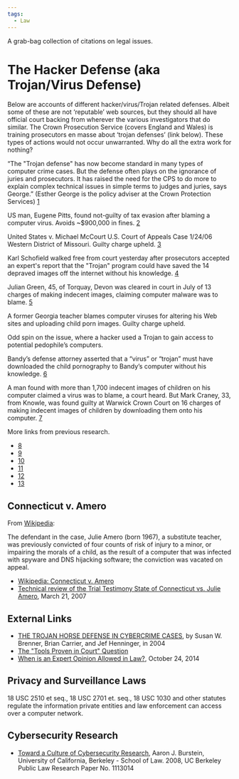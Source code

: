 ```yaml
---
tags:
  - Law
---
```

A grab-bag collection of citations on legal issues.

# The Hacker Defense (aka Trojan/Virus Defense)

Below are accounts of different hacker/virus/Trojan related defenses.
Albeit some of these are not ‘reputable’ web sources, but they should
all have official court backing from wherever the various investigators
that do similar. The Crown Prosecution Service (covers England and
Wales) is training prosecutors en masse about ‘trojan defenses’ (link
below). These types of actions would not occur unwarranted. Why do all
the extra work for nothing?

“The "Trojan defense" has now become standard in many types of computer
crime cases. But the defense often plays on the ignorance of juries and
prosecutors. It has raised the need for the CPS to do more to explain
complex technical issues in simple terms to judges and juries, says
George.” (Esther George is the policy adviser at the Crown Protection
Services)
[1](https://www.computerweekly.com/indepth)

US man, Eugene Pitts, found not-guilty of tax evasion after blaming a
computer virus. Avoids \~\$900,000 in fines.
[2](https://www.sophos.com/en-us/press-office/press-releases/2003/08/va_virustax)

United States v. Michael McCourt U.S. Court of Appeals Case 1/24/06
Western District of Missouri. Guilty charge upheld.
[3](http://www.ca8.uscourts.gov/opndir/06/11/061018P.pdf)

Karl Schofield walked free from court yesterday after prosecutors
accepted an expert's report that the "Trojan" program could have saved
the 14 depraved images off the internet without his knowledge.
[4](http://www.getreading.co.uk/news/6/6541/program_put_child_porn_pics_on_my_pc)

Julian Green, 45, of Torquay, Devon was cleared in court in July of 13
charges of making indecent images, claiming computer malware was to
blame.
[5](https://www.sophos.com/en-us/press-office/press-releases/2003/08/va_porntrojan)

A former Georgia teacher blames computer viruses for altering his Web
sites and uploading child porn images. Guilty charge upheld.

Odd spin on the issue, where a hacker used a Trojan to gain access to
potential pedophile’s computers.

Bandy’s defense attorney asserted that a “virus” or “trojan” must have
downloaded the child pornography to Bandy’s computer without his
knowledge.
[6](https://www.cnet.com/tech/tech-industry/police-blotter-child-porn-blamed-on-computer-virus/)

A man found with more than 1,700 indecent images of children on his
computer claimed a virus was to blame, a court heard. But Mark Craney,
33, from Knowle, was found guilty at Warwick Crown Court on 16 charges
of making indecent images of children by downloading them onto his
computer.
[7](http://icbirmingham.icnetwork.co.uk/0100news/0100localnews/tm_objectid=15104065&method=full&siteid=50002&headline=man-blamed-net-virus-for-child-porn-name_page.html)

More links from previous research.

* [8](http://www.cnn.com/2003/TECH/internet/10/28/hacker.defense.reut/index.html)
* [9](http://news.com.com/2100-7349_3-5092781.html)
* [10](https://www.theregister.com/2003/04/24/trojan_defence_clears_man/)
* [11](http://www.austlii.edu.au/au/cases/cth/high_ct/2006/39.html)
* [12](http://www.castlecops.com/modules.php?name=News&file=print&sid=2946)
* [13](http://direct.bl.uk/bld/PlaceOrder.do?UIN=161932125&ETOC=RN&from=searchengine)

## Connecticut v. Amero

From [Wikipedia](https://en.wikipedia.org/wiki/Connecticut_v._Amero):

The defendant in the case, Julie Amero (born 1967), a substitute
teacher, was previously convicted of four counts of risk of injury to a
minor, or impairing the morals of a child, as the result of a computer
that was infected with spyware and DNS hijacking software; the
conviction was vacated on appeal.

* [Wikipedia: Connecticut v.  Amero](https://en.wikipedia.org/wiki/Connecticut_v._Amero)
* [Technical review of the Trial Testimony State of Connecticut vs.  Julie Amero](http://dfir.com.br/wp-content/uploads/2014/02/julieamerosummary.pdf),
  March 21, 2007

## External Links

* [THE TROJAN HORSE DEFENSE IN CYBERCRIME CASES](https://www.cerias.purdue.edu/assets/pdf/bibtex_archive/2005-15.pdf),
  by Susan W. Brenner, Brian Carrier, and Jef Henninger, in 2004
* [The "Tools Proven in Court" Question](https://www.cybersecurityinstitute.biz)
* [When is an Expert Opinion Allowed in Law?](https://www.elvidence.com.au/expert-opinion-in-law/),
  October 24, 2014

## Privacy and Surveillance Laws

18 USC 2510 et seq., 18 USC 2701 et. seq., 18 USC 1030 and other
statutes regulate the information private entities and law enforcement
can access over a computer network.

## Cybersecurity Research

* [Toward a Culture of Cybersecurity Research](https://papers.ssrn.com/sol3/papers.cfm?abstract_id=1113014),
  Aaron J. Burstein, University of California, Berkeley - School of Law.
  2008, UC Berkeley Public Law Research Paper No. 1113014
